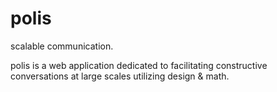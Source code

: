 polis
=====

scalable communication.

polis is a web application dedicated to facilitating constructive conversations at large scales utilizing design & math.



